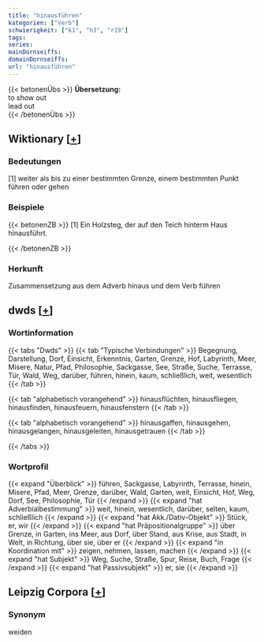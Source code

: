 ```yaml
---
title: "hinausführen"
kategorien: ["Verb"]
schwierigkeit: ["k1", "h3", "r19"]
tags:
series:
mainDornseiffs:
domainDornseiffs:
url: "hinausführen"
---
```


{{< betonenÜbs >}}
**Übersetzung:**  
to show  out  
lead out  
{{< /betonenÜbs >}}

## Wiktionary [[+](https://de.wiktionary.org/wiki/hinausführen)]

### Bedeutungen
[1] weiter als bis zu einer bestimmten Grenze, einem bestimmten Punkt führen oder gehen  

### Beispiele
{{< betonenZB >}}
[1] Ein Holzsteg, der auf den Teich hinterm Haus hinausführt.  

{{< /betonenZB >}}
### Herkunft
Zusammensetzung aus dem Adverb hinaus und dem Verb führen  



## dwds [[+](https://www.dwds.de/wb/hinausführen)]

### Wortinformation
{{< tabs "Dwds" >}}
{{< tab "Typische Verbindungen" >}}
Begegnung, Darstellung, Dorf, Einsicht, Erkenntnis, Garten, Grenze, Hof, Labyrinth, Meer, Misere, Natur, Pfad, Philosophie, Sackgasse, See, Straße, Suche, Terrasse, Tür, Wald, Weg, darüber, führen, hinein, kaum, schließlich, weit, wesentlich
{{< /tab >}}

{{< tab "alphabetisch vorangehend" >}}
hinausflüchten, hinausfliegen, hinausfinden, hinausfeuern, hinausfenstern
{{< /tab >}}

{{< tab "alphabetisch vorangehend" >}}
hinausgaffen, hinausgehen, hinausgelangen, hinausgeleiten, hinausgetrauen
{{< /tab >}}

{{< /tabs >}}

### Wortprofil
{{< expand "Überblick" >}} führen, Sackgasse, Labyrinth, Terrasse, hinein, Misere, Pfad, Meer, Grenze, darüber, Wald, Garten, weit, Einsicht, Hof, Weg, Dorf, See, Philosophie, Tür {{< /expand >}}
{{< expand "hat Adverbialbestimmung" >}} weit, hinein, wesentlich, darüber, selten, kaum, schließlich {{< /expand >}}
{{< expand "hat Akk./Dativ-Objekt" >}} Stück, er, wir {{< /expand >}}
{{< expand "hat Präpositionalgruppe" >}} über Grenze, in Garten, ins Meer, aus Dorf, über Stand, aus Krise, aus Stadt, in Welt, in Richtung, über sie, über er {{< /expand >}}
{{< expand "in Koordination mit" >}} zeigen, nehmen, lassen, machen {{< /expand >}}
{{< expand "hat Subjekt" >}} Weg, Suche, Straße, Spur, Reise, Buch, Frage {{< /expand >}}
{{< expand "hat Passivsubjekt" >}} er, sie {{< /expand >}}

## Leipzig Corpora [[+](https://corpora.uni-leipzig.de/en/res?word=hinausführen&corpusId=deu_newscrawl-public_2018)]


### Synonym
weiden

